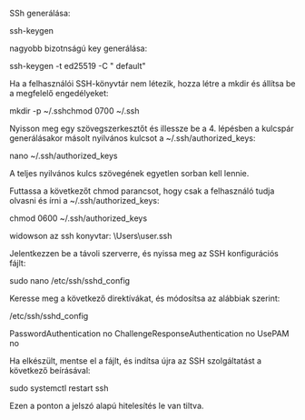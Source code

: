 SSh generálása:

ssh-keygen

nagyobb bizotnságú key generálása:

ssh-keygen -t ed25519 -C " default"


Ha a felhasználói SSH-könyvtár nem létezik, hozza létre a mkdir
és állítsa be a megfelelő engedélyeket:

mkdir -p ~/.sshchmod 0700 ~/.ssh

Nyisson meg egy szövegszerkesztőt
és illessze be a 4. lépésben a kulcspár generálásakor másolt nyilvános kulcsot a ~/.ssh/authorized_keys:

nano ~/.ssh/authorized_keys

A teljes nyilvános kulcs szövegének egyetlen sorban kell lennie.

Futtassa a következőt chmod
parancsot, hogy csak a felhasználó tudja olvasni és írni a ~/.ssh/authorized_keys:

chmod 0600 ~/.ssh/authorized_keys


widowson az ssh konyvtar: \Users\user\.ssh

Jelentkezzen be a távoli szerverre, és nyissa meg az SSH konfigurációs fájlt:

sudo nano /etc/ssh/sshd_config

Keresse meg a következő direktívákat, és módosítsa az alábbiak szerint:

/etc/ssh/sshd_config

PasswordAuthentication no
ChallengeResponseAuthentication no
UsePAM no

Ha elkészült, mentse el a fájlt, és indítsa újra az SSH szolgáltatást a következő beírásával:

sudo systemctl restart ssh

Ezen a ponton a jelszó alapú hitelesítés le van tiltva.

